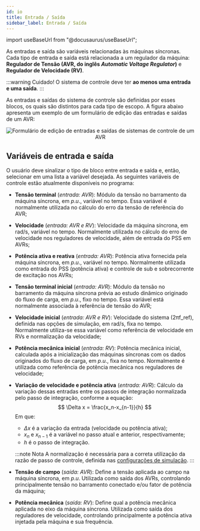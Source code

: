 ```yaml
---
id: io
title: Entrada / Saída
sidebar_label: Entrada / Saída
---
```

import useBaseUrl from "@docusaurus/useBaseUrl";

<link rel="stylesheet" href={useBaseUrl("katex/katex.min.css")} />

As entradas e saída são variáveis relacionadas às máquinas síncronas. Cada tipo de entrada e saída está relacionada a um regulador da máquina: **Regulador de Tensão (AVR, do inglês *Automatic Voltage Regulator*)** e **Regulador de Velocidade (RV)**.

:::warning Cuidado!
O sistema de controle deve ter **ao menos uma entrada e uma saída**.
:::

As entradas e saídas do sistema de controle são definidas por esses blocos, os quais são distintos para cada tipo de escopo. A figura abaixo apresenta um exemplo de um formulário de edição das entradas e saídas de um AVR:

<div><center><img src={useBaseUrl("images/ioForm.png")} alt="Formulário de edição de entradas e saídas de sistemas de controle de um AVR" title="Formulário de edição de entradas e saídas de sistemas de controle de um AVR" /></center></div>

## Variáveis de entrada e saída

O usuário deve sinalizar o tipo de bloco entre entrada e saída e, então, selecionar em uma lista a variável desejada. As seguintes variáveis de controle estão atualmente disponíveis no programa:

- **Tensão terminal** (*entrada: AVR*): Módulo da tensão no barramento da máquina síncrona, em $p.u.$, variável no tempo. Essa variável é normalmente utilizada no cálculo do erro da tensão de referência do AVR;
- **Velocidade** (*entrada: AVR e RV*): Velocidade da máquina síncrona, em rad/s, variável no tempo. Normalmente utilizada no cálculo do erro de velocidade nos reguladores de velocidade, além de entrada do PSS em AVRs;
- **Potência ativa e reativa** (*entrada: AVR*): Potência ativa fornecida pela máquina síncrona, em $p.u.$, variável no tempo. Normalmente utilizada como entrada do PSS (potência ativa) e controle de sub e sobrecorrente de excitação nos AVRs;
- **Tensão terminal inicial** (*entrada: AVR*): Módulo da tensão no barramento da máquina síncrona prévia ao estudo dinâmico originado do fluxo de carga, em $p.u.$, fixo no tempo. Essa variável está normalmente associada à referência de tensão do AVR;
- **Velocidade inicial** (*entrada: AVR e RV*): Velocidade do sistema (2πf_ref), definida nas opções de simulação, em rad/s, fixa no tempo. Normalmente utiliza-se essa variável como referência de velocidade em RVs e normalização da velocidade;
- **Potência mecânica inicial** (*entrada: RV*): Potência mecânica inicial, calculada após a inicialização das máquinas síncronas com os dados originados do fluxo de carga, em $p.u.$, fixa no tempo. Normalmente é utilizada como referência de potência mecânica nos reguladores de velocidade;
- **Variação de velocidade e potência ativa** (*entrada: AVR*): Cálculo da variação dessas entradas entre os passos de integração normalizada pelo passo de integração, conforme a equação:
	$$
	\Delta x = \frac{x_n-x_{n-1}}{h}
	$$
	Em que:
	- $\Delta x$	é a variação da entrada (velocidade ou potência ativa);
	- $x_n$ e $x_{n-1}$	é a variável no passo atual e anterior, respectivamente;
	- $h$	é o passo de integração.
	
	:::note Nota
	A normalização é necessária para a correta utilização da razão de passo de controle, definida nas [configurações de simulação](simulationConfig).
	:::
- **Tensão de campo** (*saída: AVR*): Define a tensão aplicada ao campo na máquina síncrona, em $p.u.$ Utilizada como saída dos AVRs, controlando principalmente tensão no barramento conectado e/ou fator de potência da máquina;
- **Potência mecânica** (*saída: RV*): Define qual a potência mecânica aplicada no eixo da máquina síncrona. Utilizada como saída dos reguladores de velocidade, controlando principalmente a potência ativa injetada pela máquina e sua frequência.
